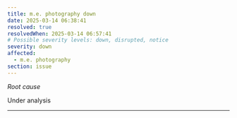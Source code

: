 ```yaml
---
title: m.e. photography down
date: 2025-03-14 06:38:41
resolved: true
resolvedWhen: 2025-03-14 06:57:41
# Possible severity levels: down, disrupted, notice
severity: down
affected:
  - m.e. photography
section: issue
---
```


*Root cause*

Under analysis

---


